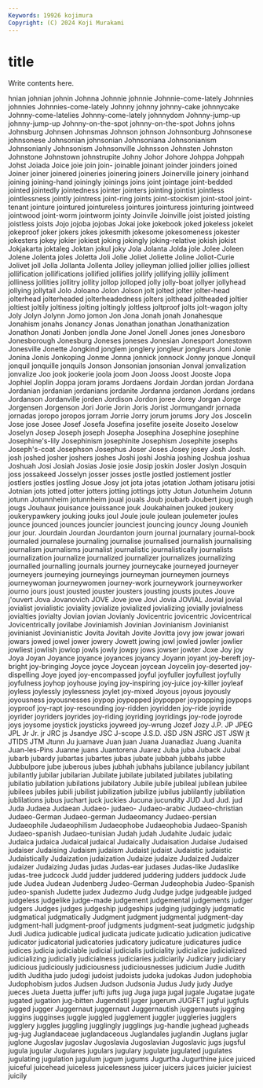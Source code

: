 ```yaml
---
Keywords: 19926 kojimura
Copyright: (C) 2024 Koji Murakami
---
```


# title

Write contents here.



hnian johnian johnin
Johnna Johnnie johnnie Johnnie-come-lately Johnnies johnnies Johnnies-come-lately Johnny johnny johnny-cake
johnnycake Johnny-come-latelies Johnny-come-lately johnnydom Johnny-jump-up johnny-jump-up Johnny-on-the-spot johnny-on-the-spot Johns johns
Johnsburg Johnsen Johnsmas Johnson johnson Johnsonburg Johnsonese johnsonese Johnsonian johnsonian
Johnsoniana Johnsonianism Johnsonianly Johnsonism Johnsonville Johnsson Johnsten Johnston Johnstone Johnstown
johnstrupite Johny Johor Johore Johppa Johppah Johst Joiada Joice joie
join join- joinable joinant joinder joinders joined Joiner joiner joinered
joineries joinering joiners Joinerville joinery joinhand joining joining-hand joiningly joinings
joins joint jointage joint-bedded jointed jointedly jointedness jointer jointers jointing
jointist jointless jointlessness jointly jointress joint-ring joints joint-stockism joint-stool joint-tenant
jointure jointured jointureless jointures jointuress jointuring jointweed jointwood joint-worm jointworm
jointy Joinvile Joinville joist joisted joisting joistless joists Jojo jojoba
jojobas Jokai joke jokebook joked jokeless jokelet jokeproof joker jokers
jokes jokesmith jokesome jokesomeness jokester jokesters jokey jokier jokiest joking
jokingly joking-relative jokish jokist Jokjakarta joktaleg Joktan jokul joky Jola
Jolanta Jolda jole Jolee Joleen Jolene Jolenta joles Joletta Joli
Jolie Joliet Joliette Joline Joliot-Curie Jolivet joll Jolla Jollanta Jollenta
Jolley jolleyman jollied jollier jollies jolliest jollification jollifications jollified jollifies
jollify jollifying jollily jolliment jolliness jollities jollitry jollity jollop jolloped
jolly jolly-boat jollyer jollyhead jollying jollytail Jolo Joloano Jolon Jolson
jolt jolted jolter jolter-head jolterhead jolterheaded jolterheadedness jolters jolthead joltheaded
joltier joltiest joltily joltiness jolting joltingly joltless joltproof jolts jolt-wagon
jolty Joly Jolyn Jolynn Jomo jomon Jon Jona Jonah jonah
Jonahesque Jonahism jonahs Jonancy Jonas Jonathan jonathan Jonathanization Jonathon Jonati
Jonben jondla Jone Jonel Jonell Jones jones Jonesboro Jonesborough Jonesburg
Joneses joneses Jonesian Jonesport Jonestown Jonesville Jonette Jongkind jonglem jonglery
jongleur jongleurs Joni Jonie Jonina Jonis Jonkoping Jonme Jonna jonnick
jonnock Jonny jonque Jonquil jonquil jonquille jonquils Jonson Jonsonian jonsonian
Jonval jonvalization jonvalize Joo jook jookerie joola joom Joon Jooss
Joost Jooste Jopa Jophiel Joplin Joppa joram jorams Jordaens Jordain
Jordan jordan Jordana Jordanian jordanian jordanians jordanite Jordanna jordanon Jordans
jordans Jordanson Jordanville jorden Jordison Jordon joree Jorey Jorgan Jorge
Jorgensen Jorgenson Jori Jorie Jorin Joris Jorist Jormungandr jornada jornadas
joropo joropos jorram Jorrie Jorry jorum jorums Jory Jos Joscelin
Jose jose Josee Josef Josefa Josefina josefite joseite Joseito Joselow
Joselyn Josep Joseph joseph Josepha Josephina Josephine josephine Josephine's-lily Josephinism
josephinite Josephism Josephite josephs Joseph's-coat Josephson Josephus Joser Joses Josey
josey Josh Josh. josh joshed josher joshers joshes Joshi joshi
Joshia joshing Joshua joshua Joshuah Josi Josiah Josias Josie josie
Josip joskin Josler Joslyn Josquin joss jossakeed Josselyn josser josses
jostle jostled jostlement jostler jostlers jostles jostling Josue Josy jot
jota jotas jotation Jotham jotisaru jotisi Jotnian jots jotted jotter
jotters jotting jottings jotty Jotun Jotunheim Jotunn jotunn Jotunnheim jotunnheim
joual jouals Joub joubarb Joubert joug jough jougs Jouhaux jouisance
jouissance jouk Joukahainen jouked joukery joukerypawkery jouking jouks joul Joule
joule joulean joulemeter joules jounce jounced jounces jouncier jounciest jouncing
jouncy Joung Jounieh jour jour. Jourdain Jourdan Jourdanton journ journal
journalary journal-book journaled journalese journaling journalise journalised journalish journalising journalism
journalisms journalist journalistic journalistically journalists journalization journalize journalized journalizer journalizes
journalizing journalled journalling journals journey journeycake journeyed journeyer journeyers journeying
journeyings journeyman journeymen journeys journeywoman journeywomen journey-work journeywork journeyworker journo
jours joust jousted jouster jousters jousting jousts joutes Jouve j'ouvert
Jova Jovanovich JOVE Jove jove Jovi Jovia JOVIAL Jovial jovial
jovialist jovialistic joviality jovialize jovialized jovializing jovially jovialness jovialties jovialty
Jovian jovian Jovianly Jovicentric jovicentric Jovicentrical Jovicentrically jovilabe Joviniamish Jovinian
Jovinianism Jovinianist jovinianist Jovinianistic Jovita Jovitah Jovite Jovitta jovy jow
jowar jowari jowars jowed jowel jower jowery Jowett jowing jowl
jowled jowler jowlier jowliest jowlish jowlop jowls jowly jowpy jows
jowser jowter Joxe Joy joy Joya Joyan Joyance joyance joyances
joyancy Joyann joyant joy-bereft joy-bright joy-bringing Joyce joyce Joycean joycean
Joycelin joy-deserted joy-dispelling Joye joyed joy-encompassed joyful joyfuller joyfullest joyfully
joyfulness joyhop joyhouse joying joy-inspiring joy-juice joy-killer joyleaf joyless joylessly
joylessness joylet joy-mixed Joyous joyous joyously joyousness joyousnesses joypop joypopped
joypopper joypopping joypops joyproof joy-rapt joy-resounding joy-ridden joyridden joy-ride joyride
joyrider joyriders joyrides joy-riding joyriding joyridings joy-rode joyrode joys joysome
joystick joysticks joyweed joy-wrung Jozef Jozy J.P. JP JPEG JPL
Jr Jr. jr JRC js Jsandye JSC J-scope J.S.D. JSD
JSN JSRC JST JSW jt JTIDS JTM Jtunn Ju juamave
Juan juan Juana Juanadiaz Juang Juanita Juan-les-Pins Juanne juans Juantorena
Juarez Juba juba Juback Jubal jubarb jubardy jubartas jubartes jubas
jubate jubbah jubbahs jubbe Jubbulpore jube juberous jubes jubhah jubhahs
jubilance jubilancy jubilant jubilantly jubilar jubilarian Jubilate jubilate jubilated jubilates
jubilating jubilatio jubilation jubilations jubilatory Jubile jubile jubileal jubilean jubilee
jubilees jubiles jubili jubilist jubilization jubilize jubilus jublilantly jublilation jublilations
jubus juchart juck juckies Jucuna jucundity JUD Jud Jud. jud
Juda Judaea Judaean Judaeo- judaeo- Judaeo-arabic Judaeo-christian Judaeo-German Judaeo-german Judaeomancy
Judaeo-persian Judaeophile Judaeophilism Judaeophobe Judaeophobia Judaeo-Spanish Judaeo-spanish Judaeo-tunisian Judah judah
Judahite Judaic judaic Judaica judaica Judaical judaical Judaically Judaisation Judaise
Judaised judaiser Judaising Judaism judaism Judaist judaist Judaistic judaistic Judaistically
Judaization judaization Judaize judaize Judaized Judaizer judaizer Judaizing Judas judas
Judas-ear judases Judas-like Judaslike judas-tree judcock Judd judder juddered juddering
judders juddock Jude jude Judea Judean Judenberg Judeo-German Judeophobia Judeo-Spanish
judeo-spanish Judette judex Judezmo Judg Judge judge judgeable judged judgeless
judgelike judge-made judgement judgemental judgements judger judgers Judges judges judgeship
judgeships judging judgingly judgmatic judgmatical judgmatically Judgment judgment judgmental judgment-day
judgment-hall judgment-proof judgments judgment-seat judgmetic judgship Judi Judica judicable judical
judicata judicate judicatio judication judicative judicator judicatorial judicatories judicatory judicature
judicatures judice judices judicia judiciable judicial judicialis judiciality judicialize judicialized
judicializing judicially judicialness judiciaries judiciarily Judiciary judiciary judicious judiciously judiciousness
judiciousnesses judicium Judie Judith judith Juditha judo judogi judoist judoists
judoka judokas Judon judophobia Judophobism judos Judsen Judson Judsonia Judus
Judy judy Judye jueces Jueta Juetta juffer jufti jufts jug
Juga juga jugal jugale Jugatae jugate jugated jugation jug-bitten Jugendstil
juger jugerum JUGFET jugful jugfuls jugged jugger Juggernaut juggernaut Juggernautish
juggernauts jugging juggins jugginses juggle juggled jugglement juggler juggleries jugglers
jugglery juggles juggling jugglingly jugglings jug-handle jughead jugheads jug-jug Juglandaceae
juglandaceous Juglandales juglandin Juglans juglar juglone Jugoslav jugoslav Jugoslavia Jugoslavian
Jugoslavic jugs jugsful jugula jugular Jugulares jugulars jugulary jugulate jugulated
jugulates jugulating jugulation jugulum jugum jugums Jugurtha Jugurthine juice juiced
juiceful juicehead juiceless juicelessness juicer juicers juices juicier juiciest juicily
